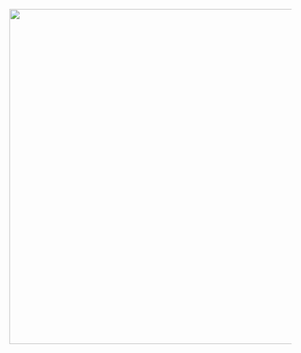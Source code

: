 
<p align="center">
	<img src="https://i.ibb.co/PWVsXf0/IMG-20230708-114445.jpg" width="600px">
</p>
